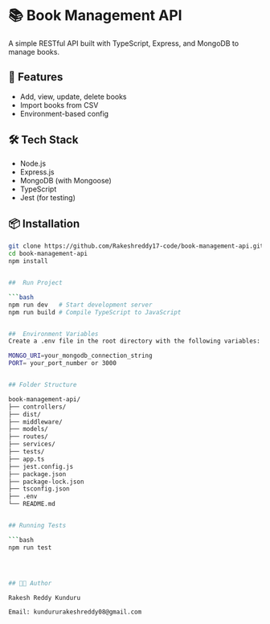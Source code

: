 # 📚 Book Management API

A simple RESTful API built with TypeScript, Express, and MongoDB to manage books.

## 🚀 Features
- Add, view, update, delete books
- Import books from CSV
- Environment-based config

## 🛠 Tech Stack
- Node.js
- Express.js
- MongoDB (with Mongoose)
- TypeScript
- Jest (for testing)

## 📦 Installation

```bash
git clone https://github.com/Rakeshreddy17-code/book-management-api.git
cd book-management-api
npm install 


##  Run Project

```bash
npm run dev   # Start development server
npm run build # Compile TypeScript to JavaScript


##  Environment Variables
Create a .env file in the root directory with the following variables:

MONGO_URI=your_mongodb_connection_string
PORT= your_port_number or 3000 


## Folder Structure 

book-management-api/
├── controllers/ 
├── dist/ 
├── middleware/ 
├── models/ 
├── routes/ 
├── services/ 
├── tests/ 
├── app.ts 
├── jest.config.js 
├── package.json 
├── package-lock.json 
├── tsconfig.json 
├── .env 
└── README.md 


## Running Tests 

```bash
npm run test 




## 👨‍💻 Author

Rakesh Reddy Kunduru

Email: kundururakeshreddy08@gmail.com


